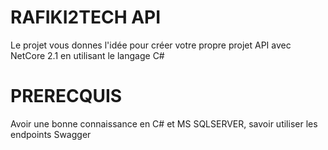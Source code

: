 # RAFIKI2TECH API
 Le projet vous donnes l'idée pour créer votre propre projet API avec NetCore 2.1 en utilisant le langage C#
# PRERECQUIS
Avoir une bonne connaissance en C# et MS SQLSERVER,
savoir utiliser les endpoints Swagger
